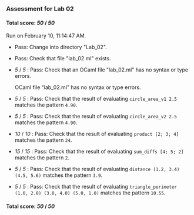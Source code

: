 ### Assessment for Lab 02

#### Total score: _50_ / _50_

Run on February 10, 11:14:47 AM.

+ Pass: Change into directory "Lab_02".

+ Pass: Check that file "lab_02.ml" exists.

+  _5_ / _5_ : Pass: Check that an OCaml file "lab_02.ml" has no syntax or type errors.

    OCaml file "lab_02.ml" has no syntax or type errors.



+  _5_ / _5_ : Pass: Check that the result of evaluating `circle_area_v1 2.5` matches the pattern `4.90`.

   



+  _5_ / _5_ : Pass: Check that the result of evaluating `circle_area_v2 2.5` matches the pattern `4.90`.

   



+  _10_ / _10_ : Pass: Check that the result of evaluating `product [2; 3; 4]` matches the pattern `24`.

   



+  _15_ / _15_ : Pass: Check that the result of evaluating `sum_diffs [4; 5; 2]` matches the pattern `2`.

   



+  _5_ / _5_ : Pass: Check that the result of evaluating `distance (1.2, 3.4) (4.5, 5.6)` matches the pattern `3.9`.

   



+  _5_ / _5_ : Pass: Check that the result of evaluating `triangle_perimeter (1.0, 2.0) (3.0, 4.0) (5.0, 1.0)` matches the pattern `10.55`.

   



#### Total score: _50_ / _50_

